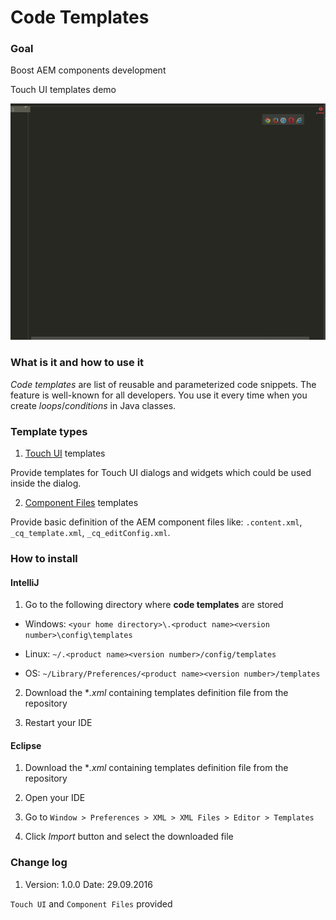 # Code Templates

### Goal

Boost AEM components development

<p align="center">
  <p>Touch UI templates demo<p>
  <img src="misc/demo.gif" alt="Code Templates"/>
</p>


### What is it and how to use it

*Code templates* are list of reusable and parameterized code snippets. The feature is well-known for all developers. You use it every time when you create *loops*/*conditions* in Java classes.

### Template types

1. [Touch UI](https://github.com/Cognifide/AEM-Code-Templates/tree/master/TouchUI) templates

 Provide templates for Touch UI dialogs and widgets which could be used inside the dialog.

2.  [Component Files](https://github.com/Cognifide/AEM-Code-Templates/tree/master/ComponentFiles) templates

 Provide basic definition of the AEM component files like: `.content.xml`, `_cq_template.xml`, `_cq_editConfig.xml`.

### How to install

#### IntelliJ

1. Go to the following directory where **code templates** are stored

  * Windows: `<your home directory>\.<product name><version number>\config\templates`

  * Linux: `~/.<product name><version number>/config/templates`

  * OS: `~/Library/Preferences/<product name><version number>/templates`

2. Download the **.xml* containing templates definition file from the repository

3. Restart your IDE


#### Eclipse

1. Download the **.xml* containing templates definition file from the repository

2. Open your IDE

3. Go to `Window > Preferences > XML > XML Files > Editor > Templates`

4. Click *Import* button and select the downloaded file

### Change log

 1. Version: 1.0.0 Date: 29.09.2016


  `Touch UI` and `Component Files` provided
